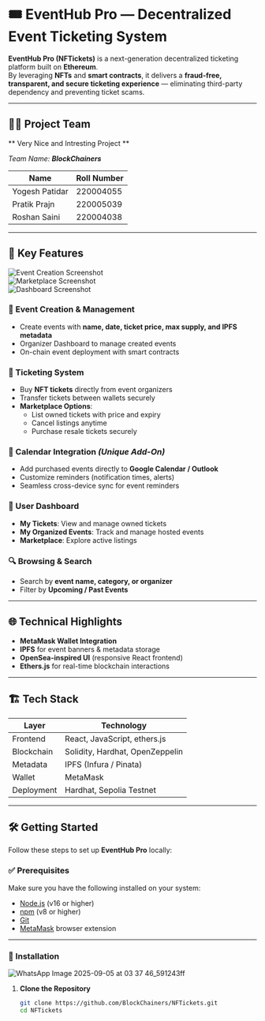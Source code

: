 # 🎟 EventHub Pro — Decentralized Event Ticketing System  

**EventHub Pro (NFTickets)** is a next-generation decentralized ticketing platform built on **Ethereum**.  
By leveraging **NFTs** and **smart contracts**, it delivers a **fraud-free, transparent, and secure ticketing experience** — eliminating third-party dependency and preventing ticket scams.  

---

## 👨‍💻 Project Team  

** Very Nice and Intresting Project **

*Team Name: **BlockChainers***  

| Name           | Roll Number |
|----------------|-------------|
| Yogesh Patidar | 220004055   |
| Pratik Prajn   | 220005039   |
| Roshan Saini   | 220004038   |

---

## 🚀 Key Features  

![Event Creation Screenshot](https://github.com/user-attachments/assets/944d79ae-c47d-4324-b3e4-f7011a92711e)  
![Marketplace Screenshot](https://github.com/user-attachments/assets/209bece9-ce77-430f-aaae-2b917d9c2d57)  
![Dashboard Screenshot](https://github.com/user-attachments/assets/50309829-d10b-47de-92e9-8566b9ec2627)  

### 🧾 Event Creation & Management  
- Create events with **name, date, ticket price, max supply, and IPFS metadata**  
- Organizer Dashboard to manage created events  
- On-chain event deployment with smart contracts  

### 🎫 Ticketing System  
- Buy **NFT tickets** directly from event organizers  
- Transfer tickets between wallets securely  
- **Marketplace Options**:  
  - List owned tickets with price and expiry  
  - Cancel listings anytime  
  - Purchase resale tickets securely  

### 📅 Calendar Integration *(Unique Add-On)*  
- Add purchased events directly to **Google Calendar / Outlook**  
- Customize reminders (notification times, alerts)  
- Seamless cross-device sync for event reminders  

### 👤 User Dashboard  
- **My Tickets**: View and manage owned tickets  
- **My Organized Events**: Track and manage hosted events  
- **Marketplace**: Explore active listings  

### 🔍 Browsing & Search  
- Search by **event name, category, or organizer**  
- Filter by **Upcoming / Past Events**  

---

## 🌐 Technical Highlights  
- **MetaMask Wallet Integration**  
- **IPFS** for event banners & metadata storage  
- **OpenSea-inspired UI** (responsive React frontend)  
- **Ethers.js** for real-time blockchain interactions  

---

## 🏗 Tech Stack  

| Layer       | Technology                         |
|-------------|------------------------------------|
| Frontend    | React, JavaScript, ethers.js       |
| Blockchain  | Solidity, Hardhat, OpenZeppelin    |
| Metadata    | IPFS (Infura / Pinata)             |
| Wallet      | MetaMask                           |
| Deployment  | Hardhat, Sepolia Testnet           |

---

## 🛠 Getting Started  

Follow these steps to set up **EventHub Pro** locally:  

### ✅ Prerequisites  
Make sure you have the following installed on your system:  
- [Node.js](https://nodejs.org/) (v16 or higher)  
- [npm](https://www.npmjs.com/) (v8 or higher)  
- [Git](https://git-scm.com/)  
- [MetaMask](https://metamask.io/) browser extension  

---

### 🔧 Installation  
![WhatsApp Image 2025-09-05 at 03 37 46_591243ff](https://github.com/user-attachments/assets/c69aaf88-6d73-4461-ae72-1561d5e83c5b)


1. **Clone the Repository**  
   ```bash
   git clone https://github.com/BlockChainers/NFTickets.git
   cd NFTickets
